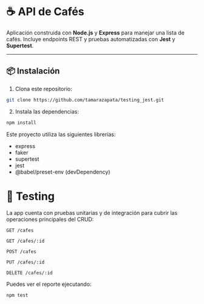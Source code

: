 # ☕ API de Cafés

Aplicación construida con **Node.js** y **Express** para manejar una lista de cafés. Incluye endpoints REST y pruebas automatizadas con **Jest** y **Supertest**.

---

## 📦 Instalación

1. Clona este repositorio:
```bash
git clone https://github.com/tamarazapata/testing_jest.git
```

2. Instala las dependencias:

``` bash
npm install
```

Este proyecto utiliza las siguientes librerías:

* express
* faker
* supertest
* jest
* @babel/preset-env (devDependency)

# 🧪 Testing
La app cuenta con pruebas unitarias y de integración para cubrir las operaciones principales del CRUD:

```
GET /cafes

GET /cafes/:id

POST /cafes

PUT /cafes/:id

DELETE /cafes/:id
```

Puedes ver el reporte ejecutando:

``` bash 
npm test
```

